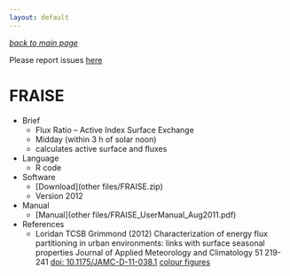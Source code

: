 ```yaml
---
layout: default
---
```

[*back to main page*](./)

Please report issues [here](https://github.com/Urban-Meteorology-Reading/Urban-Meteorology-Reading.github.io/issues)

# FRAISE
* Brief
  * Flux Ratio – Active Index Surface Exchange
  * Midday (within 3 h of solar noon)
  * calculates active surface and fluxes
* Language
  * R code
* Software
  * [Download](other files/FRAISE.zip)
   * Version 2012
* Manual
  * [Manual](other files/FRAISE_UserManual_Aug2011.pdf)
* References
  * Loridan TCSB Grimmond (2012) Characterization of energy flux partitioning in urban environments: links with surface seasonal properties Journal of Applied Meteorology and Climatology 51 219-241 [doi: 10.1175/JAMC-D-11-038.1](http://journals.ametsoc.org/doi/pdf/10.1175/JAMC-D-11-038.1) [colour figures](http://www.met.reading.ac.uk/micromet/publications/Colour_Figures_LoridanGrimmond2012JAMC.pdf)
